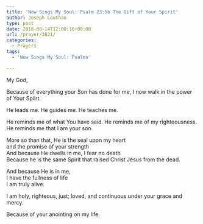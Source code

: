 ```yaml
---
title: 'Now Sings My Soul: Psalm 23:5b The Gift of Your Spirit'
author: Joseph Louthan
type: post
date: 2018-08-14T12:00:16+00:00
url: /prayer/3821/
categories:
  - Prayers
tags:
  - 'Now Sings My Soul: Psalms'

---
```

  My God,
  
  Because of everything your Son has done for me, I now walk in the power of Your Spiirt.
  
  He leads me. He guides me. He teaches me. 
  
  He reminds me of what You have said. He reminds me of my righteousness. He reminds me that I am your son.
  
  More so than that, He is the seal upon my heart  
  and the promise of your strength  
  And because He dwells in me, I fear no death  
  Because he is the same Spirit that raised Christ Jesus from the dead.
  
  And because He is in me,  
  I have the fullness of life  
  I am truly alive.
  
  I am holy, righteous, just;
  loved, and continuous under your grace and mercy.
  
  Because of your anointing on my life.